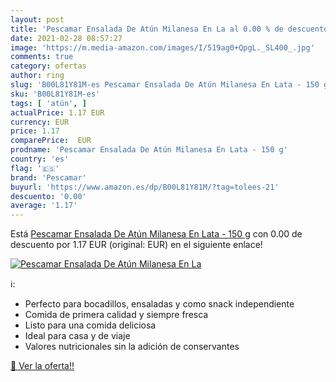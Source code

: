 ```yaml
---
layout: post
title: 'Pescamar Ensalada De Atún Milanesa En La al 0.00 % de descuento'
date: 2021-02-28 08:57:27
image: 'https://m.media-amazon.com/images/I/519ag0+QpgL._SL400_.jpg'
comments: true
category: ofertas
author: ring
slug: 'B00L81Y81M-es Pescamar Ensalada De Atún Milanesa En Lata - 150 g'
sku: 'B00L81Y81M-es'
tags: [ 'atún', ]
actualPrice: 1.17 EUR
currency: EUR
price: 1.17
comparePrice:  EUR
prodname: 'Pescamar Ensalada De Atún Milanesa En Lata - 150 g'
country: 'es'
flag: '🇪🇸'
brand: 'Pescamar'
buyurl: 'https://www.amazon.es/dp/B00L81Y81M/?tag=tolees-21'
descuento: '0.00'
average: '1.17'
---
```


Está [Pescamar Ensalada De Atún Milanesa En Lata - 150 g](https://www.amazon.es/dp/B00L81Y81M/?tag=tolees-21) con 0.00 de descuento por 1.17 EUR (original:  EUR) en el siguiente enlace!

[![Pescamar Ensalada De Atún Milanesa En La](https://m.media-amazon.com/images/I/519ag0+QpgL._SL400_.jpg)](https://www.amazon.es/dp/B00L81Y81M/?tag=tolees-21)

ℹ️:

- Perfecto para bocadillos, ensaladas y como snack independiente
- Comida de primera calidad y siempre fresca
- Listo para una comida deliciosa
- Ideal para casa y de viaje
- Valores nutricionales sin la adición de conservantes

[🛒 Ver la oferta!!](https://www.amazon.es/dp/B00L81Y81M/?tag=tolees-21)
